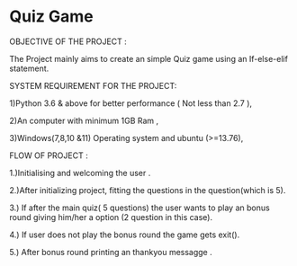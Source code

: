 # Quiz Game

OBJECTIVE OF THE PROJECT :

The Project mainly aims to create an simple  Quiz game using an If-else-elif statement.



SYSTEM REQUIREMENT FOR THE PROJECT:
 
 1)Python 3.6 & above for better performance     (   Not less than 2.7 ),

2)An computer with minimum 1GB Ram ,

3)Windows(7,8,10 &11) Operating system and ubuntu (>=13.76),
 
 


FLOW OF PROJECT :

1.)Initialising and welcoming the user .

2.)After initializing project, fitting the questions in the question(which is 5).

3.) If after the main quiz( 5 questions) the user wants to play an bonus round giving him/her a option (2 question in this case).

4.) If user does not play the bonus round the game gets exit().

5.) After bonus round printing an thankyou messagge .




 
 

